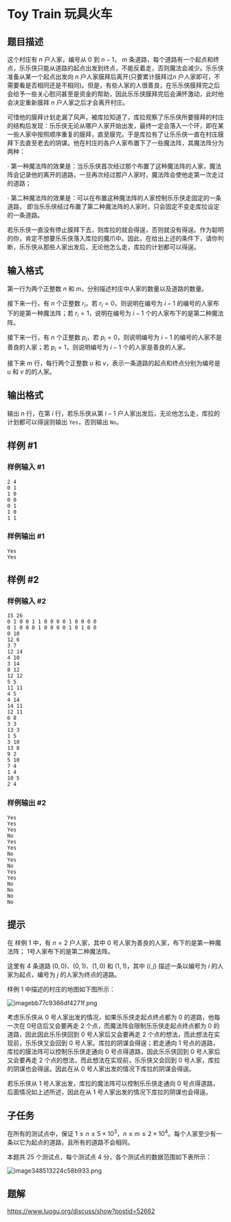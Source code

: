 # Toy Train 玩具火车

## 题目描述

这个村庄有 $n$ 户人家，编号从 $0$ 到 $n-1$， $m$ 条道路，每个道路有一个起点和终点，乐乐侠只能从道路的起点出发到终点，不能反着走，否则魔法会减少。乐乐侠准备从某一个起点出发向 $n$ 户人家膜拜后离开(只要累计膜拜过$n$ 户人家即可，不需要看是否相同还是不相同)。但是，有些人家的人很善良，在乐乐侠膜拜完之后会给予一些关心慰问甚至是资金的帮助，因此乐乐侠膜拜完后会满怀激动，此时他会决定重新膜拜 $n$ 户人家之后才会离开村庄。

可惜他的膜拜计划走漏了风声，被库拉知道了，库拉观察了乐乐侠所要膜拜的村庄的结构后发现：乐乐侠无论从哪户人家开始出发，最终一定会落入一个环，即在某一些人家中按照顺序重复的膜拜，直至膜完。于是库拉有了让乐乐侠一直在村庄膜拜下去直至老去的阴谋。他在村庄的各户人家布置下了一些魔法阵，其魔法阵分为两种：

$\cdot$ 第一种魔法阵的效果是：当乐乐侠首次经过那个布置了这种魔法阵的人家，魔法阵会记录他的离开的道路，一旦再次经过那户人家时，魔法阵会使他走第一次走过的道路；

$\cdot$ 第二种魔法阵的效果是：可以在布置这种魔法阵的人家控制乐乐侠走固定的一条道路， 即当乐乐侠经过布置了第二种魔法阵的人家时，只会固定不变走库拉设定的一条道路。

若乐乐侠一直没有停止膜拜下去，则库拉的就会得逞，否则就没有得逞。作为聪明的你，肯定不想要乐乐侠落入库拉的魔爪中。因此，在给出上述的条件下，请你判断，乐乐侠从那些人家出发后，无论他怎么走，库拉的计划都可以得逞。


## 输入格式

第一行为两个正整数 $n$ 和 $m$，分别描述村庄中人家的数量以及道路的数量。

接下来一行，有 $n$ 个正整数 $r_i$，若 $r_i=0$，则说明在编号为 $i-1$ 的编号的人家布下的是第一种魔法阵；若 $r_i=1$，说明在编号为 $i-1$ 个的人家布下的是第二种魔法阵。

接下来一行，有 $n$ 个正整数 $p_i$，若 $p_i=0$，则说明编号为 $i-1$ 的编号的人家不是善良的人家；若 $p_i=1$，则说明编号为 $i-1$ 个的人家是善良的人家。

接下来 $m$ 行，每行两个正整数 $u$ 和 $v$，表示一条道路的起点和终点分别为编号是 $u$ 和 $v$ 的的人家。

## 输出格式

输出 $n$ 行，在第 $i$ 行，若乐乐侠从第 $i-1$ 户人家出发后，无论他怎么走，库拉的计划都可以得逞则输出 `Yes`，否则输出 `No`。

## 样例 #1

### 样例输入 #1
```
2 4
0 1
1 0
0 0
0 1
1 0
1 1
```

### 样例输出 #1

```
Yes
Yes
```

## 样例 #2

### 样例输入 #2
```
15 26
0 1 0 0 1 1 0 0 0 0 1 0 0 0 0
0 1 0 0 0 1 0 0 0 0 1 0 1 0 0
0 10
12 6
3 7
12 14
4 10
3 14
8 12
12 12
5 5
11 11
4 5
4 14
14 11
12 11
6 8
3 3
13 3
1 5
3 10
13 8
9 2
5 10
7 4
1 4
10 5
2 4
```

### 样例输出 #2

```
Yes
Yes
Yes
No
Yes
Yes
No
Yes
No
Yes
Yes
No
No
No
No
```

## 提示

在 样例 1 中，有 $n=2$ 户人家，其中 0 号人家为善良的人家，布下的是第一种魔法阵； 1号人家布下的是第二种魔法阵。

这里有 4 条道路 $(0,0)$、$(0,1)$、$(1,0)$ 和 $(1,1)$，其中 $(i, j)$ 描述一条以编号为 $i$ 的人家为起点，编号为 $j$ 的人家为终点的道路。

样例 1 中描述的村庄的地图如下图所示：

![imagebb77c9366df4271f.png](https://www.z4a.net/images/2018/07/23/imagebb77c9366df4271f.png)

考虑乐乐侠从 0 号人家出发的情况，如果乐乐侠走起点终点都为 0 的道路，他每一次在 0号店后又会要再走 2 个点，而魔法阵会限制乐乐侠走起点终点都为 0 的道路，因此因此乐乐侠回到 0 号人家后又会要再走 2 个点的想法，而此想法在实现前，乐乐侠又会回到 0 号人家。库拉的阴谋会得逞；若走通向 1 号点的道路，库拉的膜法阵可以控制乐乐侠走通向 0 号点得道路，因此乐乐侠回到 0 号人家后又会要再走 2 个点的想法，而此想法在实现前，乐乐侠又会回到 0
号人家，库拉的阴谋也会得逞。因此在从 0 号人家出发的情况下库拉的阴谋会得逞。

若乐乐侠从 1 号人家出发，库拉的魔法阵可以控制乐乐侠走通向 0 号点得道路，后面情况如上述所述，因此在从 1 号人家出发的情况下库拉的阴谋也会得逞。

## 子任务

在所有的测试点中，保证 $1 \le n \le 5 \times 10^3$，$n \le m \le 2 \times 10^4$。每个人家至少有一条以它为起点的道路，且所有的道路不会相同。

本题共 25 个测试点，每个测试点 4 分，各个测试点的数据范围如下表所示：

![image348513224c58b933.png](https://www.z4a.net/images/2018/07/23/image348513224c58b933.png)

## 题解

https://www.luogu.org/discuss/show?postid=52662
